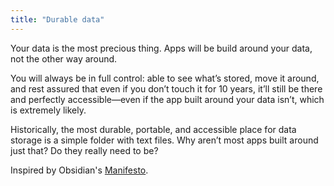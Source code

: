 ```yaml
---
title: "Durable data"
---
```


Your data is the most precious thing. Apps will be build around your data, not the other way around. 

You will always be in full control: able to see what’s stored, move it around, and rest assured that even if you don’t touch it for 10 years, it’ll still be there and perfectly accessible—even if the app built around your data isn’t, which is extremely likely.

Historically, the most durable, portable, and accessible place for data storage is a simple folder with text files. Why aren’t most apps built around just that? Do they really need to be?

Inspired by Obsidian's [Manifesto](https://obsidian.md/about).